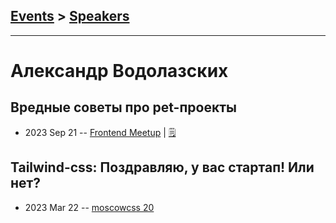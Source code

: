 ## [Events](../README.md) > [Speakers](../speakers.md)
---

# Александр Водолазских

## Вредные советы про pet-проекты
- 2023 Sep 21 -- [Frontend Meetup](https://youtu.be/bKDcRt88ogs)    | [:spiral_notepad:](https://habr.com/ru/companies/sbermarket/articles/777642/)
## Tailwind-css: Поздравляю, у вас стартап! Или нет?
- 2023 Mar 22 -- [moscowcss 20](https://youtu.be/WliFSy9kXr8)    
